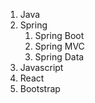 1. Java
2. Spring
	1. Spring Boot
	2. Spring MVC
	1. Spring Data
3. Javascript
4. React
5. Bootstrap